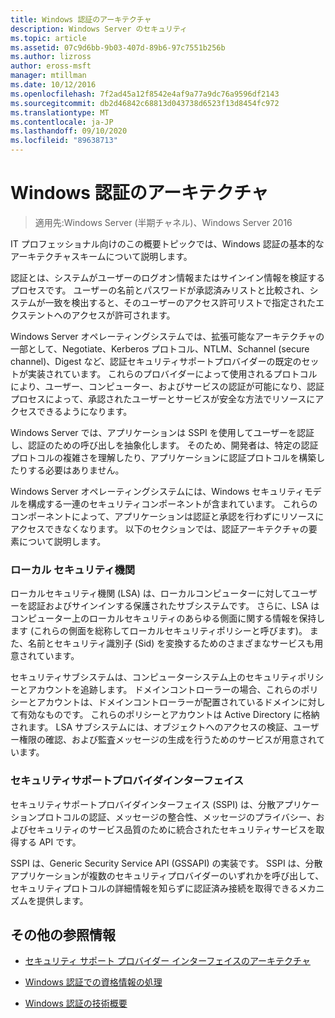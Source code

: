 ```yaml
---
title: Windows 認証のアーキテクチャ
description: Windows Server のセキュリティ
ms.topic: article
ms.assetid: 07c9d6bb-9b03-407d-89b6-97c7551b256b
ms.author: lizross
author: eross-msft
manager: mtillman
ms.date: 10/12/2016
ms.openlocfilehash: 7f2ad45a12f8542e4af9a77a9dc76a9596df2143
ms.sourcegitcommit: db2d46842c68813d043738d6523f13d8454fc972
ms.translationtype: MT
ms.contentlocale: ja-JP
ms.lasthandoff: 09/10/2020
ms.locfileid: "89638713"
---
```

# <a name="windows-authentication-architecture"></a>Windows 認証のアーキテクチャ

>適用先:Windows Server (半期チャネル)、Windows Server 2016

IT プロフェッショナル向けのこの概要トピックでは、Windows 認証の基本的なアーキテクチャスキームについて説明します。

認証とは、システムがユーザーのログオン情報またはサインイン情報を検証するプロセスです。 ユーザーの名前とパスワードが承認済みリストと比較され、システムが一致を検出すると、そのユーザーのアクセス許可リストで指定されたエクステントへのアクセスが許可されます。

Windows Server オペレーティングシステムでは、拡張可能なアーキテクチャの一部として、Negotiate、Kerberos プロトコル、NTLM、Schannel (secure channel)、Digest など、認証セキュリティサポートプロバイダーの既定のセットが実装されています。 これらのプロバイダーによって使用されるプロトコルにより、ユーザー、コンピューター、およびサービスの認証が可能になり、認証プロセスによって、承認されたユーザーとサービスが安全な方法でリソースにアクセスできるようになります。

Windows Server では、アプリケーションは SSPI を使用してユーザーを認証し、認証のための呼び出しを抽象化します。 そのため、開発者は、特定の認証プロトコルの複雑さを理解したり、アプリケーションに認証プロトコルを構築したりする必要はありません。

Windows Server オペレーティングシステムには、Windows セキュリティモデルを構成する一連のセキュリティコンポーネントが含まれています。 これらのコンポーネントによって、アプリケーションは認証と承認を行わずにリソースにアクセスできなくなります。 以下のセクションでは、認証アーキテクチャの要素について説明します。

### <a name="local-security-authority"></a>ローカル セキュリティ機関
ローカルセキュリティ機関 (LSA) は、ローカルコンピューターに対してユーザーを認証およびサインインする保護されたサブシステムです。 さらに、LSA はコンピューター上のローカルセキュリティのあらゆる側面に関する情報を保持します (これらの側面を総称してローカルセキュリティポリシーと呼びます)。 また、名前とセキュリティ識別子 (Sid) を変換するためのさまざまなサービスも用意されています。

セキュリティサブシステムは、コンピューターシステム上のセキュリティポリシーとアカウントを追跡します。 ドメインコントローラーの場合、これらのポリシーとアカウントは、ドメインコントローラーが配置されているドメインに対して有効なものです。 これらのポリシーとアカウントは Active Directory に格納されます。 LSA サブシステムには、オブジェクトへのアクセスの検証、ユーザー権限の確認、および監査メッセージの生成を行うためのサービスが用意されています。

### <a name="security-support-provider-interface"></a>セキュリティサポートプロバイダインターフェイス
セキュリティサポートプロバイダインターフェイス (SSPI) は、分散アプリケーションプロトコルの認証、メッセージの整合性、メッセージのプライバシー、およびセキュリティのサービス品質のために統合されたセキュリティサービスを取得する API です。

SSPI は、Generic Security Service API (GSSAPI) の実装です。 SSPI は、分散アプリケーションが複数のセキュリティプロバイダーのいずれかを呼び出して、セキュリティプロトコルの詳細情報を知らずに認証済み接続を取得できるメカニズムを提供します。

## <a name="additional-references"></a>その他の参照情報

-   [セキュリティ サポート プロバイダー インターフェイスのアーキテクチャ](security-support-provider-interface-architecture.md)

-   [Windows 認証での資格情報の処理](credentials-processes-in-windows-authentication.md)

-   [Windows 認証の技術概要](/previous-versions/windows/it-pro/windows-server-2008-R2-and-2008/dn169029(v=ws.10))